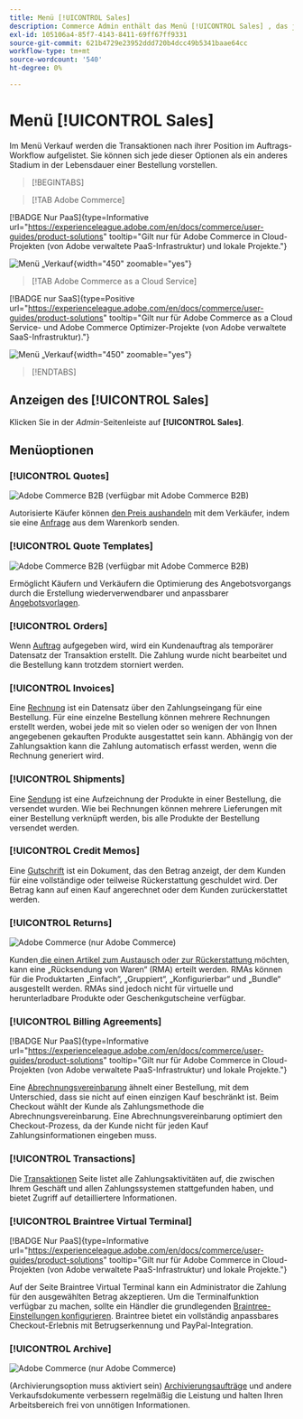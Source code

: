 ```yaml
---
title: Menü [!UICONTROL Sales]
description: Commerce Admin enthält das Menü [!UICONTROL Sales] , das je nach Position im Workflow Zugriff auf Tools zur Bearbeitung von Aufträgen bietet.
exl-id: 105106a4-85f7-4143-8411-69ff67ff9331
source-git-commit: 621b4729e23952ddd720b4dcc49b5341baae64cc
workflow-type: tm+mt
source-wordcount: '540'
ht-degree: 0%

---
```


# Menü [!UICONTROL Sales]

Im Menü Verkauf werden die Transaktionen nach ihrer Position im Auftrags-Workflow aufgelistet. Sie können sich jede dieser Optionen als ein anderes Stadium in der Lebensdauer einer Bestellung vorstellen.

>[!BEGINTABS]

>[!TAB Adobe Commerce]

[!BADGE Nur PaaS]{type=Informative url="https://experienceleague.adobe.com/en/docs/commerce/user-guides/product-solutions" tooltip="Gilt nur für Adobe Commerce in Cloud-Projekten (von Adobe verwaltete PaaS-Infrastruktur) und lokale Projekte."}

![Menü „Verkauf](./assets/admin-menu-sales.png){width="450" zoomable="yes"}

>[!TAB Adobe Commerce as a Cloud Service]

[!BADGE nur SaaS]{type=Positive url="https://experienceleague.adobe.com/en/docs/commerce/user-guides/product-solutions" tooltip="Gilt nur für Adobe Commerce as a Cloud Service- und Adobe Commerce Optimizer-Projekte (von Adobe verwaltete SaaS-Infrastruktur)."}

![Menü „Verkauf](./assets/admin-menu-sales-accs.png){width="450" zoomable="yes"}

>[!ENDTABS]

## Anzeigen des [!UICONTROL Sales]

Klicken Sie in der _Admin_-Seitenleiste auf **[!UICONTROL Sales]**.

## Menüoptionen

### [!UICONTROL Quotes]

![Adobe Commerce B2B](../assets/b2b.svg) (verfügbar mit Adobe Commerce B2B)

Autorisierte Käufer können [den Preis aushandeln](../b2b/quotes.md) mit dem Verkäufer, indem sie eine [Anfrage](../b2b/quote-request.md) aus dem Warenkorb senden.

### [!UICONTROL Quote Templates]

![Adobe Commerce B2B](../assets/b2b.svg) (verfügbar mit Adobe Commerce B2B)

Ermöglicht Käufern und Verkäufern die Optimierung des Angebotsvorgangs durch die Erstellung wiederverwendbarer und anpassbarer [Angebotsvorlagen](../b2b/quote-templates-overview.md).

### [!UICONTROL Orders]

Wenn [Auftrag](orders.md) aufgegeben wird, wird ein Kundenauftrag als temporärer Datensatz der Transaktion erstellt. Die Zahlung wurde nicht bearbeitet und die Bestellung kann trotzdem storniert werden.

### [!UICONTROL Invoices]

Eine [Rechnung](invoices.md) ist ein Datensatz über den Zahlungseingang für eine Bestellung. Für eine einzelne Bestellung können mehrere Rechnungen erstellt werden, wobei jede mit so vielen oder so wenigen der von Ihnen angegebenen gekauften Produkte ausgestattet sein kann. Abhängig von der Zahlungsaktion kann die Zahlung automatisch erfasst werden, wenn die Rechnung generiert wird.

### [!UICONTROL Shipments]

Eine [Sendung](shipments.md) ist eine Aufzeichnung der Produkte in einer Bestellung, die versendet wurden. Wie bei Rechnungen können mehrere Lieferungen mit einer Bestellung verknüpft werden, bis alle Produkte der Bestellung versendet werden.

### [!UICONTROL Credit Memos]

Eine [Gutschrift](credit-memos.md) ist ein Dokument, das den Betrag anzeigt, der dem Kunden für eine vollständige oder teilweise Rückerstattung geschuldet wird. Der Betrag kann auf einen Kauf angerechnet oder dem Kunden zurückerstattet werden.

### [!UICONTROL Returns]

![Adobe Commerce](../assets/adobe-logo.svg) (nur Adobe Commerce)

Kunden[ die einen Artikel zum Austausch oder zur Rückerstattung ](returns.md) möchten, kann eine „Rücksendung von Waren“ (RMA) erteilt werden. RMAs können für die Produktarten „Einfach“, „Gruppiert“, „Konfigurierbar“ und „Bundle“ ausgestellt werden. RMAs sind jedoch nicht für virtuelle und herunterladbare Produkte oder Geschenkgutscheine verfügbar.

### [!UICONTROL Billing Agreements]

[!BADGE Nur PaaS]{type=Informative url="https://experienceleague.adobe.com/en/docs/commerce/user-guides/product-solutions" tooltip="Gilt nur für Adobe Commerce in Cloud-Projekten (von Adobe verwaltete PaaS-Infrastruktur) und lokale Projekte."}

Eine [Abrechnungsvereinbarung](paypal-billing-agreements.md) ähnelt einer Bestellung, mit dem Unterschied, dass sie nicht auf einen einzigen Kauf beschränkt ist. Beim Checkout wählt der Kunde als Zahlungsmethode die Abrechnungsvereinbarung. Eine Abrechnungsvereinbarung optimiert den Checkout-Prozess, da der Kunde nicht für jeden Kauf Zahlungsinformationen eingeben muss.

### [!UICONTROL Transactions]

Die [Transaktionen](transactions.md) Seite listet alle Zahlungsaktivitäten auf, die zwischen Ihrem Geschäft und allen Zahlungssystemen stattgefunden haben, und bietet Zugriff auf detailliertere Informationen.

### [!UICONTROL Braintree Virtual Terminal]

[!BADGE Nur PaaS]{type=Informative url="https://experienceleague.adobe.com/en/docs/commerce/user-guides/product-solutions" tooltip="Gilt nur für Adobe Commerce in Cloud-Projekten (von Adobe verwaltete PaaS-Infrastruktur) und lokale Projekte."}

Auf der Seite Braintree Virtual Terminal kann ein Administrator die Zahlung für den ausgewählten Betrag akzeptieren. Um die Terminalfunktion verfügbar zu machen, sollte ein Händler die grundlegenden [Braintree-Einstellungen konfigurieren](braintree.md). Braintree bietet ein vollständig anpassbares Checkout-Erlebnis mit Betrugserkennung und PayPal-Integration.

### [!UICONTROL Archive]

![Adobe Commerce](../assets/adobe-logo.svg) (nur Adobe Commerce)

(Archivierungsoption muss aktiviert sein) [Archivierungsaufträge](order-archive.md) und andere Verkaufsdokumente verbessern regelmäßig die Leistung und halten Ihren Arbeitsbereich frei von unnötigen Informationen.
